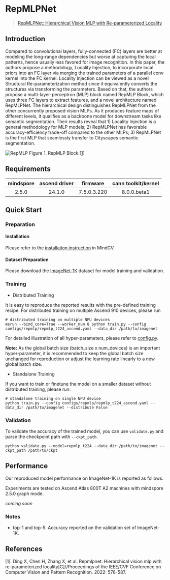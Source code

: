 # RepMLPNet

> [RepMLPNet: Hierarchical Vision MLP with Re-parameterized Locality](https://arxiv.org/abs/2112.11081)

## Introduction

Compared to convolutional layers, fully-connected (FC) layers are better at modeling the long-range dependencies
but worse at capturing the local patterns, hence usually less favored for image recognition. In this paper, the authors
propose a
methodology, Locality Injection, to incorporate local priors into an FC layer via merging the trained parameters of a
parallel conv kernel into the FC kernel. Locality Injection can be viewed as a novel Structural Re-parameterization
method since it equivalently converts the structures via transforming the parameters. Based on that, the authors propose
a
multi-layer-perceptron (MLP) block named RepMLP Block, which uses three FC layers to extract features, and a novel
architecture named RepMLPNet. The hierarchical design distinguishes RepMLPNet from the other concurrently proposed
vision MLPs.
As it produces feature maps of different levels, it qualifies as a backbone model for downstream tasks like semantic
segmentation.
Their results reveal that 1) Locality Injection is a general methodology for MLP models; 2) RepMLPNet has favorable
accuracy-efficiency
trade-off compared to the other MLPs; 3) RepMLPNet is the first MLP that seamlessly transfer to Cityscapes semantic
segmentation.

![RepMLP](https://user-images.githubusercontent.com/74176172/210046952-c4f05321-76e9-4d7a-b419-df91aac64cdf.png)
Figure 1. RepMLP Block.[[1](#References)]

## Requirements
| mindspore | ascend driver |  firmware   | cann toolkit/kernel |
| :-------: | :-----------: | :---------: | :-----------------: |
|   2.5.0   |   24.1.0      | 7.5.0.3.220 |     8.0.0.beta1     |


## Quick Start

### Preparation

#### Installation

Please refer to the [installation instruction](https://mindspore-lab.github.io/mindcv/installation/) in MindCV.

#### Dataset Preparation

Please download the [ImageNet-1K](https://www.image-net.org/challenges/LSVRC/2012/index.php) dataset for model training
and validation.

### Training

- Distributed Training

It is easy to reproduce the reported results with the pre-defined training recipe. For distributed training on multiple
Ascend 910 devices, please run

```shell
# distributed training on multiple NPU devices
msrun --bind_core=True --worker_num 8 python train.py --config configs/repmlp/repmlp_t224_ascend.yaml --data_dir /path/to/imagenet
```



For detailed illustration of all hyper-parameters, please refer
to [config.py](https://github.com/mindspore-lab/mindcv/blob/main/config.py).

**Note:** As the global batch size (batch_size x num_devices) is an important hyper-parameter, it is recommended to keep
the global batch size unchanged for reproduction or adjust the learning rate linearly to a new global batch size.

* Standalone Training

If you want to train or finetune the model on a smaller dataset without distributed training, please run:

```shell
# standalone training on single NPU device
python train.py --config configs/repmlp/repmlp_t224_ascend.yaml --data_dir /path/to/imagenet --distribute False
```

### Validation

To validate the accuracy of the trained model, you can use `validate.py` and parse the checkpoint path
with `--ckpt_path`.

```shell
python validate.py --model=repmlp_t224 --data_dir /path/to/imagenet --ckpt_path /path/to/ckpt
```

## Performance

Our reproduced model performance on ImageNet-1K is reported as follows.

Experiments are tested on Ascend Atlas 800T A2 machines with mindspore 2.5.0 graph mode.

*coming soon*

### Notes

- top-1 and top-5: Accuracy reported on the validation set of ImageNet-1K.

## References

[1]. Ding X, Chen H, Zhang X, et al. Repmlpnet: Hierarchical vision mlp with re-parameterized locality[C]//Proceedings
of the IEEE/CVF Conference on Computer Vision and Pattern Recognition. 2022: 578-587.
